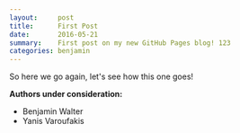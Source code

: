 ```yaml
---
layout:     post
title:      First Post
date:       2016-05-21
summary:    First post on my new GitHub Pages blog! 123
categories: benjamin
---
```


So here we go again, let's see how this one goes!

**Authors under consideration:**

* Benjamin Walter
* Yanis Varoufakis
